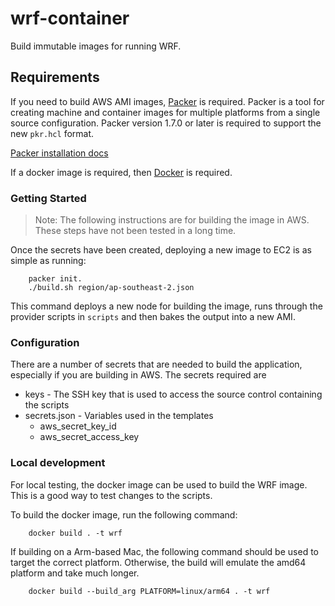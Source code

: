 # wrf-container

Build immutable images for running WRF.


## Requirements

If you need to build AWS AMI images, [Packer](https://www.packer.io/) is required. 
Packer is a tool for creating machine and container images for multiple platforms
from a single source configuration.
Packer version 1.7.0 or later is required to support the new `pkr.hcl` format.

[Packer installation docs](https://developer.hashicorp.com/packer/install?product_intent=packer)

If a docker image is required, then [Docker](https://www.docker.com/) is required.

### Getting Started

> Note: The following instructions are for building the image in AWS. These steps have not been tested in a long time.

Once the secrets have been created, deploying a new image to EC2 is as simple as running:
    
```
    packer init.
    ./build.sh region/ap-southeast-2.json
```

    
This command deploys a new node for building the image, runs through the provider scripts in
`scripts` and then bakes the output into a new AMI. 

### Configuration

There are a number of secrets that are needed to build the application, especially if you are building in AWS. The secrets required are

* keys - The SSH key that is used to access the source control containing the scripts
* secrets.json - Variables used in the templates
    * aws_secret_key_id
    * aws_secret_access_key
    
    
### Local development

For local testing, the docker image can be used to build the WRF image. 
This is a good way to test changes to the scripts. 

To build the docker image, run the following command:

```
    docker build . -t wrf
```

If building on a Arm-based Mac, the following command should be used to target the correct platform.
Otherwise, the build will emulate the amd64 platform and take much longer.

```
    docker build --build_arg PLATFORM=linux/arm64 . -t wrf
```
